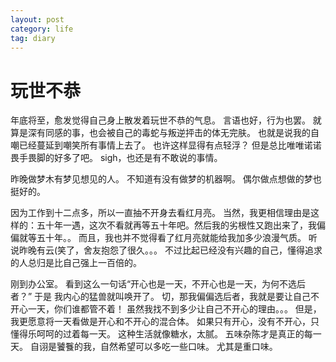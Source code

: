 ```yaml
---
layout: post
category: life
tag: diary
---
```


玩世不恭
===

年底将至，愈发觉得自己身上散发着玩世不恭的气息。
言语也好，行为也罢。
就算是深有同感的事，也会被自己的毒蛇与叛逆抨击的体无完肤。
也就是说我的自嘲已经蔓延到嘲笑所有事情上去了。
也许这样显得有点轻浮？
但是总比唯唯诺诺畏手畏脚的好多了吧。
sigh，也还是有不敢说的事情。

昨晚做梦木有梦见想见的人。
不知道有没有做梦的机器啊。
偶尔做点想做的梦也挺好的。

因为工作到十二点多，所以一直抽不开身去看红月亮。
当然，我更相信理由是这样的：五十年一遇，这次不看就再等五十年吧。然后我的劣根性又跑出来了，我偏偏就等五十年。。
而且，我也并不觉得看了红月亮就能给我加多少浪漫气质。
听说昨晚有云(笑了，舍友抱怨了很久。。。
不过比起已经没有兴趣的自己，懂得追求的人总归是比自己强上一百倍的。

刚到办公室。
看到这么一句话“开心也是一天，不开心也是一天，为何不选后者？”
于是 我内心的猛兽就叫唤开了。
切，那我偏偏选后者，我就是要让自己不开心一天，你们谁都管不着！
虽然我找不到多少让自己不开心的理由。。。
但是，我更愿意将一天看做是开心和不开心的混合体。
如果只有开心，没有不开心，只懂得乐呵呵的过着每一天。
这种生活就像糖水，太腻。
五味杂陈才是真正的每一天。
自诩是饕餮的我，自然希望可以多吃一些口味。
尤其是重口味。
